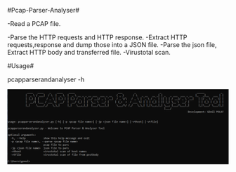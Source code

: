 #Pcap-Parser-Analyser#
<p>-Read a PCAP file.</p>
-Parse the HTTP requests and HTTP response.
-Extract HTTP requests,response and dump those into a JSON file.
-Parse the json file, Extract HTTP body and transferred file.
-Virustotal scan.

#Usage#

pcapparserandanalyser -h 

![Screenshot](usage.png)






